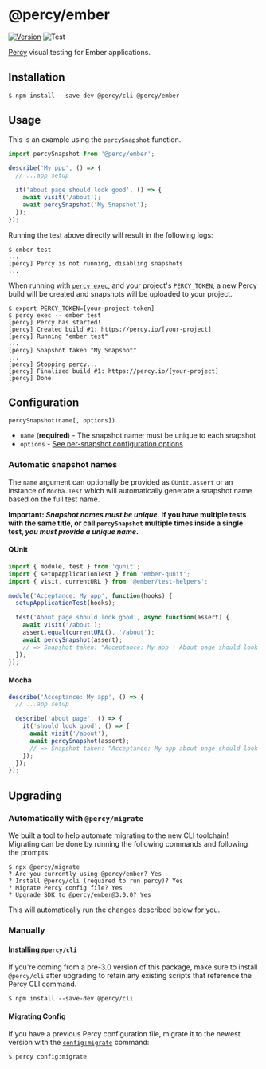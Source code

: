 # @percy/ember
[![Version](https://img.shields.io/npm/v/@percy/ember.svg)](https://npmjs.org/package/@percy/ember)
![Test](https://github.com/percy/percy-ember/workflows/Test/badge.svg)

[Percy](https://percy.io) visual testing for Ember applications.

## Installation

```sh-session
$ npm install --save-dev @percy/cli @percy/ember
```

## Usage

This is an example using the `percySnapshot` function.

```javascript
import percySnapshot from '@percy/ember';

describe('My ppp', () => {
  // ...app setup

  it('about page should look good', () => {
    await visit('/about');
    await percySnapshot('My Snapshot');
  });
});
```

Running the test above directly will result in the following logs:

```sh-session
$ ember test
...
[percy] Percy is not running, disabling snapshots
...
```

When running with [`percy
exec`](https://github.com/percy/cli/tree/master/packages/cli-exec#percy-exec), and your project's
`PERCY_TOKEN`, a new Percy build will be created and snapshots will be uploaded to your project.

```sh-session
$ export PERCY_TOKEN=[your-project-token]
$ percy exec -- ember test
[percy] Percy has started!
[percy] Created build #1: https://percy.io/[your-project]
[percy] Running "ember test"
...
[percy] Snapshot taken "My Snapshot"
...
[percy] Stopping percy...
[percy] Finalized build #1: https://percy.io/[your-project]
[percy] Done!
```

## Configuration

`percySnapshot(name[, options])`

- `name` (**required**) - The snapshot name; must be unique to each snapshot
- `options` - [See per-snapshot configuration options](https://docs.percy.io/docs/cli-configuration#per-snapshot-configuration)

### Automatic snapshot names

The `name` argument can optionally be provided as `QUnit.assert` or an instance of `Mocha.Test`
which will automatically generate a snapshot name based on the full test name.

**Important: _Snapshot names must be unique._ If you have multiple tests with the same title, or
call `percySnapshot` multiple times inside a single test, _you must provide a unique name_.**

#### QUnit

``` javascript
import { module, test } from 'qunit';
import { setupApplicationTest } from 'ember-qunit';
import { visit, currentURL } from '@ember/test-helpers';

module('Acceptance: My app', function(hooks) {
  setupApplicationTest(hooks);

  test('About page should look good', async function(assert) {
    await visit('/about');
    assert.equal(currentURL(), '/about');
    await percySnapshot(assert);
    // => Snapshot taken: "Acceptance: My app | About page should look good"
  });
});
```

#### Mocha

``` javascript
describe('Acceptance: My app', () => {
  // ...app setup

  describe('about page', () => {
    it('should look good', () => {
      await visit('/about');
      await percySnapshot(assert);
      // => Snapshot taken: "Acceptance: My app about page should look good"
    });
  });
});
```

## Upgrading

### Automatically with `@percy/migrate`

We built a tool to help automate migrating to the new CLI toolchain! Migrating
can be done by running the following commands and following the prompts:

``` shell
$ npx @percy/migrate
? Are you currently using @percy/ember? Yes
? Install @percy/cli (required to run percy)? Yes
? Migrate Percy config file? Yes
? Upgrade SDK to @percy/ember@3.0.0? Yes
```

This will automatically run the changes described below for you.

### Manually

#### Installing `@percy/cli`

If you're coming from a pre-3.0 version of this package, make sure to install `@percy/cli` after
upgrading to retain any existing scripts that reference the Percy CLI command.

```sh-session
$ npm install --save-dev @percy/cli
```

#### Migrating Config

If you have a previous Percy configuration file, migrate it to the newest version with the
[`config:migrate`](https://github.com/percy/cli/tree/master/packages/cli-config#percy-configmigrate-filepath-output) command:

```sh-session
$ percy config:migrate
```
